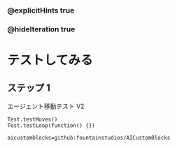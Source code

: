 ### @explicitHints true
### @hideIteration true 

# テストしてみる

## ステップ 1
エージェント移動テスト V2

```ghost
Test.testMoves()
Test.testLoop(function() {})
```

```package
aicustomblocks=github:fountainstudios/AICustomBlocks
```
